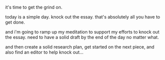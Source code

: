 it's time to get the grind on.

today is a simple day. knock out the essay. that's absolutely all you have to get done.

and i'm going to ramp up my meditation to support my efforts to knock out the essay. need to have a solid draft by the end of the day no matter what.

and then create a solid research plan, get started on the next piece, and also find an editor to help knock out...

